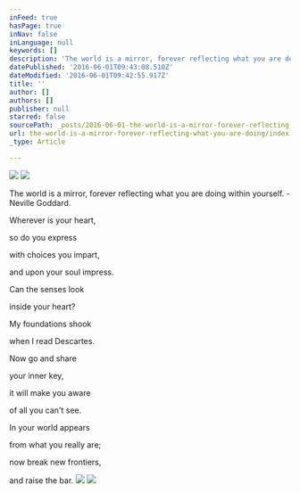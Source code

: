 ```yaml
---
inFeed: true
hasPage: true
inNav: false
inLanguage: null
keywords: []
description: 'The world is a mirror, forever reflecting what you are doing within yourself. - Neville Goddard.'
datePublished: '2016-06-01T09:43:08.510Z'
dateModified: '2016-06-01T09:42:55.917Z'
title: ''
author: []
authors: []
publisher: null
starred: false
sourcePath: _posts/2016-06-01-the-world-is-a-mirror-forever-reflecting-what-you-are-doing.md
url: the-world-is-a-mirror-forever-reflecting-what-you-are-doing/index.html
_type: Article

---
```

![](https://the-grid-user-content.s3-us-west-2.amazonaws.com/84dbe81d-e0a7-4722-ba64-b6ca77debdea.jpg)
![](https://the-grid-user-content.s3-us-west-2.amazonaws.com/50a9a181-7c8a-4a70-b3e1-d3ee627cc2ad.jpg)

The world is a mirror, forever reflecting what you are doing within yourself. - Neville Goddard.

Wherever is your heart,

so do you express

with choices you impart,

and upon your soul impress.

Can the senses look

inside your heart?

My foundations shook

when I read Descartes.

Now go and share

your inner key,

it will make you aware

of all you can't see.

In your world appears 

from what you really are;

now break new frontiers,

and raise the bar.
![](https://the-grid-user-content.s3-us-west-2.amazonaws.com/7f03483f-b7fc-4f47-ba15-03629a36801f.jpg)
![](https://the-grid-user-content.s3-us-west-2.amazonaws.com/cc72e5e8-4c1c-485f-b8d6-43c4a5a32b2f.jpg)
